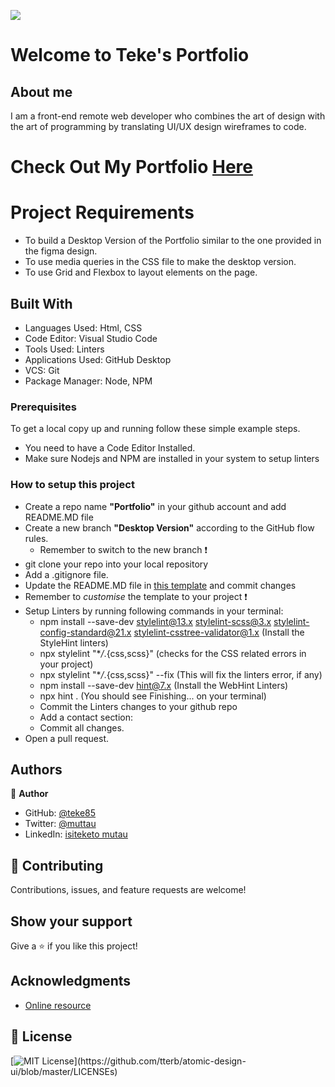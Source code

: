 ![](https://img.shields.io/badge/Microverse-blueviolet)

# Welcome to Teke's Portfolio

## About me ##
I am a front-end remote web developer who combines the art of design with the art of programming by translating UI/UX design wireframes to code.

# Check Out My Portfolio [Here](https://teke85.github.io/portfolio_project-setup/#portfolio)

# Project Requirements

- To build a Desktop Version of the Portfolio similar to the one provided in the figma design.
- To use media queries in the CSS file to make the desktop version.
- To use Grid and Flexbox to layout elements on the page.

## Built With

- Languages Used: Html, CSS
- Code Editor: Visual Studio Code
- Tools Used: Linters
- Applications Used: GitHub Desktop
- VCS: Git
- Package Manager: Node, NPM

### Prerequisites

To get a local copy up and running follow these simple example steps.

- You need to have a Code Editor Installed.
- Make sure Nodejs and NPM are installed in your system to setup linters

### How to setup this project

- Create a repo name **"Portfolio"** in your github account and add README.MD file
- Create a new branch **"Desktop Version"** according to the GitHub flow rules.
  - Remember to switch to the new branch :exclamation:
- git clone your repo into your local repository
- Add a .gitignore file.
- Update the README.MD file in [this template](https://github.com/microverseinc/readme-template) and commit changes
- Remember to _customise_ the template to your project :exclamation:
- Setup Linters by running following commands in your terminal:
  - npm install --save-dev stylelint@13.x stylelint-scss@3.x stylelint-config-standard@21.x stylelint-csstree-validator@1.x (Install the StyleHint linters)
  - npx stylelint "\*_/_.{css,scss}" (checks for the CSS related errors in your project)
  - npx stylelint "\*_/_.{css,scss}" --fix (This will fix the linters error, if any)
  - npm install --save-dev hint@7.x (Install the WebHint Linters)
  - npx hint . (You should see Finishing... on your terminal)
  - Commit the Linters changes to your github repo
  - Add a contact section:
  - Commit all changes.
- Open a pull request.

## Authors

👤 **Author**

- GitHub: [@teke85](https://github.com/teke85)
- Twitter: [@muttau](https://twitter.com/muttau)
- LinkedIn: [isiteketo mutau](https://www.linkedin.com/in/isiteketo-mutau-736894241/)

## 🤝 Contributing

Contributions, issues, and feature requests are welcome!

## Show your support

Give a ⭐️ if you like this project!

## Acknowledgments

- [Online resource](https://developer.mozilla.org/en-US/docs/Learn/Forms/Form_validation#using_built-in_form_validation)

## 📝 License

[![MIT License](https://img.shields.io/apm/l/atomic-design-ui.svg?)](https://github.com/tterb/atomic-design-ui/blob/master/LICENSEs)
